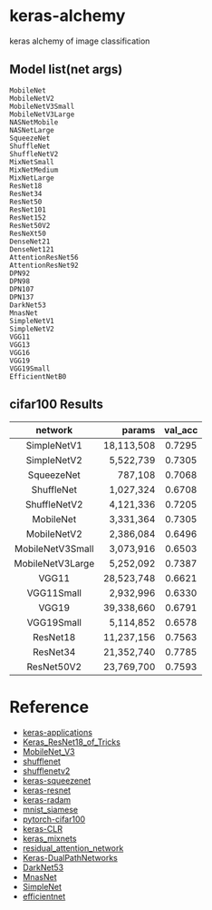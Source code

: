 # keras-alchemy
keras alchemy of image classification

## Model list(net args)
```
MobileNet
MobileNetV2
MobileNetV3Small
MobileNetV3Large
NASNetMobile
NASNetLarge
SqueezeNet
ShuffleNet
ShuffleNetV2
MixNetSmall
MixNetMedium
MixNetLarge
ResNet18
ResNet34
ResNet50
ResNet101
ResNet152
ResNet50V2
ResNeXt50
DenseNet21
DenseNet121
AttentionResNet56
AttentionResNet92
DPN92
DPN98
DPN107
DPN137
DarkNet53
MnasNet
SimpleNetV1
SimpleNetV2
VGG11
VGG13
VGG16
VGG19
VGG19Small
EfficientNetB0
```
## cifar100 Results

|network|params|val_acc|
|:---:|---:|:---:|
|SimpleNetV1|18,113,508|0.7295|
|SimpleNetV2|5,522,739|0.7305|
|SqueezeNet|787,108|0.7068|
|ShuffleNet|1,027,324|0.6708|
|ShuffleNetV2|4,121,336|0.7205|
|MobileNet|3,331,364|0.7305|
|MobileNetV2|2,386,084|0.6496|
|MobileNetV3Small|3,073,916|0.6503|
|MobileNetV3Large|5,252,092|0.7387|
|VGG11|28,523,748|0.6621|
|VGG11Small|2,932,996|0.6330|
|VGG19|39,338,660|0.6791|
|VGG19Small|5,114,852|0.6578|
|ResNet18|11,237,156|0.7563|
|ResNet34|21,352,740|0.7785|
|ResNet50V2|23,769,700|0.7593|

# Reference
* [keras-applications](https://github.com/keras-team/keras-applications)
* [Keras_ResNet18_of_Tricks](https://github.com/Tony607/Keras_Bag_of_Tricks)
* [MobileNet_V3](https://github.com/godofpdog/MobileNetV3_keras/)
* [shufflenet](https://github.com/scheckmedia/keras-shufflenet/)
* [shufflenetv2](https://github.com/opconty/keras-shufflenetV2/)
* [keras-squeezenet](https://github.com/rcmalli/keras-squeezenet/)
* [keras-resnet](https://github.com/broadinstitute/keras-resnet)
* [keras-radam](https://github.com/CyberZHG/keras-radam)
* [mnist_siamese](https://github.com/keras-team/keras/blob/master/examples/mnist_siamese.py)
* [pytorch-cifar100](https://github.com/weiaicunzai/pytorch-cifar100)
* [keras-CLR](https://github.com/bckenstler/CLR)
* [keras_mixnets](https://github.com/titu1994/keras_mixnets)
* [residual_attention_network](https://github.com/qubvel/residual_attention_network)
* [Keras-DualPathNetworks](https://github.com/titu1994/Keras-DualPathNetworks)
* [DarkNet53](https://github.com/xiaochus/YOLOv3)
* [MnasNet](https://github.com/Shathe/MNasNet-Keras-Tensorflow)
* [SimpleNet](https://github.com/Coderx7/SimpleNet)
* [efficientnet](https://github.com/qubvel/efficientnet)
